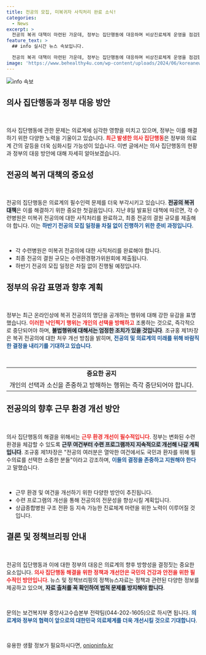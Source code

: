 ```yaml
---
title: 전공의 모집, 미복귀자 사직처리 완료 소식!
categories:
  - News
excerpt: >
  전공의 복귀 대책이 마련된 가운데, 정부는 집단행동에 대응하며 비상진료체계 운영을 점검했다. 정부는 복귀 전공의에 대한 부당한 낙인찍기를 강력히 반대하고, 의료환경 개선을 약속했다. 앞으로의 변화가 기대되는 상황!
feature_text: >
  ## info 실시간 뉴스 속보입니다.

  전공의 복귀 대책이 마련된 가운데, 정부는 집단행동에 대응하며 비상진료체계 운영을 점검했다. 정부는 복귀 전공의에 대한 부당한 낙인찍기를 강력히 반대하고, 의료환경 개선을 약속했다. 앞으로의 변화가 기대되는 상황!
image: 'https://www.behealthy4u.com/wp-content/uploads/2024/06/koreanews.jpg'
---
```


<p><img src="https://www.behealthy4u.com/wp-content/uploads/2024/06/koreanews.jpg" alt="info 속보" /></p>

<h2 data-ke-size="size26">의사 집단행동과 정부 대응 방안</h2>

<p data-ke-size="size16">&nbsp;</p>

<p>의사 집단행동에 관한 문제는 의료계에 심각한 영향을 미치고 있으며, 정부는 이를 해결하기 위한 다양한 노력을 기울이고 있습니다. <b><span style="color: #ee2323;">최근 발생한 의사 집단행동</span></b>은 정부와 의료계 간의 갈등을 더욱 심화시킬 가능성이 있습니다. 이번 글에서는 의사 집단행동의 현황과 정부의 대응 방안에 대해 자세히 알아보겠습니다.</p>

<h2 data-ke-size="size26">전공의 복귀 대책의 중요성</h2>

<p data-ke-size="size16">&nbsp;</p>

<p>전공의 집단행동은 의료계의 필수인력 문제를 더욱 부각시키고 있습니다. <b><span style="background-color: #21538527;">전공의 복귀 대책</span></b>은 이를 해결하기 위한 중요한 첫걸음입니다. 지난 8일 발표된 대책에 따르면, 각 수련병원은 미복귀 전공의에 대한 사직처리를 완료하고, 최종 전공의 결원 규모를 제출해야 합니다. 이는 <b><span style="color: #1a5490;">하반기 전공의 모집 일정을 차질 없이 진행하기 위한 준비 과정입니다</span></b>.</p>

<p data-ke-size="size16">&nbsp;</p>

<ul>
    <li>각 수련병원은 미복귀 전공의에 대한 사직처리를 완료해야 합니다.</li>
    <li>최종 전공의 결원 규모는 수련환경평가위원회에 제출됩니다.</li>
    <li>하반기 전공의 모집 일정은 차질 없이 진행될 예정입니다.</li>
</ul>

<h2 data-ke-size="size26">정부의 유감 표명과 향후 계획</h2>

<p data-ke-size="size16">&nbsp;</p>

<p>정부는 최근 온라인상에 복귀 전공의의 명단을 공개하는 행위에 대해 강한 유감을 표명했습니다. <b><span style="color: #ee2323;">이러한 낙인찍기 행위는 개인의 선택을 방해하고</span></b> 조롱하는 것으로, 즉각적으로 중단되어야 하며, <b><span style="background-color: #21538527;">불법행위에 대해서는 엄정한 조치가 있을 것입니다</span></b>. 조규홍 제1차장은 복귀 전공의에 대한 처우 개선 방침을 밝히며, <b><span style="color: #1a5490;">전공의 및 의료계의 미래를 위해 바람직한 결정을 내리기를 기대하고 있습니다</span></b>.</p>

<p data-ke-size="size16">&nbsp;</p>

<table style="width:100%">
    <tr>
        <td style="text-align: center; height: 17px;"><b>중요한 공지</b></td>
    </tr>
    <tr>
        <td>개인의 선택과 소신을 존중하고 방해하는 행위는 즉각 중단되어야 합니다.</td>
    </tr>
</table>

<h2 data-ke-size="size26">전공의의 향후 근무 환경 개선 방안</h2>

<p data-ke-size="size16">&nbsp;</p>

<p>의사 집단행동의 해결을 위해서는 <b><span style="color: #ee2323;">근무 환경 개선이 필수적입니다</span></b>. 정부는 변화된 수련환경을 체감할 수 있도록 <b><span style="background-color: #21538527;">근무 여건부터 수련 프로그램까지 지속적으로 개선해 나갈 계획입니다</span></b>. 조규홍 제1차장은 "전공의 여러분은 열악한 여건에서도 국민과 환자를 위해 필수의료를 선택한 소중한 분들"이라고 강조하며, <b><span style="color: #1a5490;">이들의 결정을 존중하고 지원해야 한다</span></b>고 말했습니다.</p>

<p data-ke-size="size16">&nbsp;</p>

<ul>
    <li>근무 환경 및 여건을 개선하기 위한 다양한 방안이 추진됩니다.</li>
    <li>수련 프로그램의 개선을 통해 전공의의 전문성을 향상시킬 계획입니다.</li>
    <li>상급종합병원 구조 전환 등 지속 가능한 진료체계 마련을 위한 노력이 이루어질 것입니다.</li>
</ul>

<h2 data-ke-size="size26">결론 및 정책브리핑 안내</h2>

<p data-ke-size="size16">&nbsp;</p>

<p>전공의 집단행동과 이에 대한 정부의 대응은 의료계의 향후 방향성을 결정짓는 중요한 요소입니다. <b><span style="color: #ee2323;">의사 집단행동 해결을 위한 정책과 개선안은 국민의 건강과 안전을 위한 필수적인 방안입니다</span></b>. 뉴스 및 정책브리핑의 정책뉴스자료는 정책과 관련된 다양한 정보를 제공하고 있으며, <b><span style="background-color: #21538527;">자료 출처를 꼭 확인하여 법적 문제를 방지해야 합니다</span></b>.</p>

<p data-ke-size="size16">&nbsp;</p>

<p>문의는 보건복지부 중앙사고수습본부 전략팀(044-202-1605)으로 하시면 됩니다. <b><span style="color: #1a5490;">의료계와 정부의 협력이 앞으로의 대한민국 의료체계를 더욱 개선시킬 것으로 기대합니다</span></b>.</p>

<p data-ke-size="size16">&nbsp;</p>
유용한 생활 정보가 필요하시다면, <a href="https://onioninfo.kr" rel="dofollow">onioninfo.kr</a>


